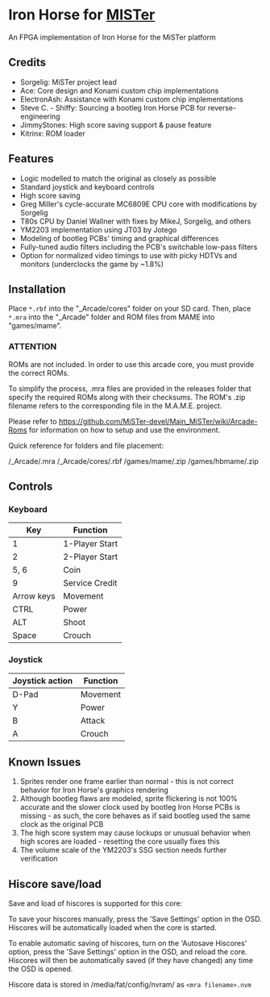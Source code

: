 # Iron Horse for [MISTer](https://github.com/MiSTer-devel/Main_MiSTer/wiki)
An FPGA implementation of Iron Horse for the MiSTer platform

## Credits
- Sorgelig: MiSTer project lead
- Ace: Core design and Konami custom chip implementations
- ElectronAsh: Assistance with Konami custom chip implementations
- Steve C. - Shiffy: Sourcing a bootleg Iron Horse PCB for reverse-engineering
- JimmyStones: High score saving support & pause feature
- Kitrinx: ROM loader

## Features
- Logic modelled to match the original as closely as possible
- Standard joystick and keyboard controls
- High score saving
- Greg Miller's cycle-accurate MC6809E CPU core with modifications by Sorgelig
- T80s CPU by Daniel Wallner with fixes by MikeJ, Sorgelig, and others
- YM2203 implementation using JT03 by Jotego
- Modeling of bootleg PCBs' timing and graphical differences
- Fully-tuned audio filters including the PCB's switchable low-pass filters
- Option for normalized video timings to use with picky HDTVs and monitors (underclocks the game by ~1.8%)

## Installation
Place `*.rbf` into the "_Arcade/cores" folder on your SD card.  Then, place `*.mra` into the "_Arcade" folder and ROM files from MAME into "games/mame".

### ****ATTENTION****
ROMs are not included. In order to use this arcade core, you must provide the correct ROMs.

To simplify the process, .mra files are provided in the releases folder that specify the required ROMs along with their checksums.  The ROM's .zip filename refers to the corresponding file in the M.A.M.E. project.

Please refer to https://github.com/MiSTer-devel/Main_MiSTer/wiki/Arcade-Roms for information on how to setup and use the environment.

Quick reference for folders and file placement:

/_Arcade/<game name>.mra
/_Arcade/cores/<game rbf>.rbf
/games/mame/<mame rom>.zip
/games/hbmame/<hbmame rom>.zip

## Controls
### Keyboard
| Key | Function |
| --- | --- |
| 1 | 1-Player Start |
| 2 | 2-Player Start |
| 5, 6 | Coin |
| 9 | Service Credit |
| Arrow keys | Movement |
| CTRL | Power |
| ALT | Shoot |
| Space | Crouch |

### Joystick
| Joystick action | Function |
| --- | --- |
| D-Pad | Movement |
| Y | Power |
| B | Attack |
| A | Crouch |

## Known Issues
1) Sprites render one frame earlier than normal - this is not correct behavior for Iron Horse's graphics rendering
2) Although bootleg flaws are modeled, sprite flickering is not 100% accurate and the slower clock used by bootleg Iron Horse PCBs is missing - as such, the core behaves as if said bootleg used the same clock as the original PCB
3) The high score system may cause lockups or unusual behavior when high scores are loaded - resetting the core usually fixes this
4) The volume scale of the YM2203's SSG section needs further verification

## Hiscore save/load

Save and load of hiscores is supported for this core:

To save your hiscores manually, press the 'Save Settings' option in the OSD.  Hiscores will be automatically loaded when the core is started.

To enable automatic saving of hiscores, turn on the 'Autosave Hiscores' option, press the 'Save Settings' option in the OSD, and reload the core.  Hiscores will then be automatically saved (if they have changed) any time the OSD is opened.

Hiscore data is stored in /media/fat/config/nvram/ as ```<mra filename>.nvm```
